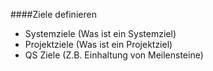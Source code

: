 ####Ziele definieren

* Systemziele (Was ist ein Systemziel)
* Projektziele (Was ist ein Projektziel)
* QS Ziele (Z.B. Einhaltung von Meilensteine)